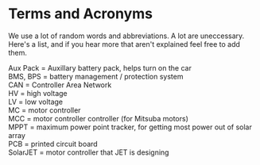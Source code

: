 # Terms and Acronyms

We use a lot of random words and abbreviations. A lot are uneccessary. Here's a list, and if you hear more that aren't explained feel free to add them.

Aux Pack = Auxillary battery pack, helps turn on the car  
BMS, BPS = battery management / protection system  
CAN = Controller Area Network  
HV = high voltage  
LV = low voltage  
MC = motor controller  
MCC = motor controller controller (for Mitsuba motors)  
MPPT = maximum power point tracker, for getting most power out of solar array  
PCB = printed circuit board  
SolarJET = motor controller that JET is designing  


